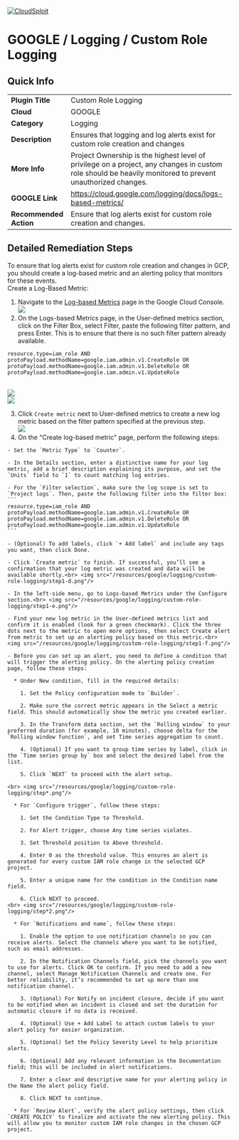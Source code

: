 [![CloudSploit](https://cloudsploit.com/img/logo-new-big-text-100.png "CloudSploit")](https://cloudsploit.com)

# GOOGLE / Logging / Custom Role Logging

## Quick Info

| | |
|-|-|
| **Plugin Title** | Custom Role Logging |
| **Cloud** | GOOGLE |
| **Category** | Logging |
| **Description** | Ensures that logging and log alerts exist for custom role creation and changes |
| **More Info** | Project Ownership is the highest level of privilege on a project, any changes in custom role should be heavily monitored to prevent unauthorized changes. |
| **GOOGLE Link** | https://cloud.google.com/logging/docs/logs-based-metrics/ |
| **Recommended Action** | Ensure that log alerts exist for custom role creation and changes. |

## Detailed Remediation Steps
To ensure that log alerts exist for custom role creation and changes in GCP, you should create a log-based metric and an alerting policy that monitors for these events. <br>
Create a Log-Based Metric:
  1. Navigate to the [Log-based Metrics](https://console.cloud.google.com/logs/metrics) page in the Google Cloud Console.<br> <img src="/resources/google/logging/custom-role-logging/step1-a.png"/>
  2. On the Logs-based Metrics page, in the User-defined metrics section, click on the Filter Box, select Filter, paste the following filter pattern, and press Enter. This is to ensure that there is no such filter pattern already available.
  ```
  resource.type=iam_role AND protoPayload.methodName=google.iam.admin.v1.CreateRole OR protoPayload.methodName=google.iam.admin.v1.DeleteRole OR protoPayload.methodName=google.iam.admin.v1.UpdateRole
  ``` 
  <br> <img src="/resources/google/logging/custom-role-logging/step1-b-1.png"/><br> <img src="/resources/google/logging/custom-role-logging/step1-b-2.png"/>

  3. Click `Create metric` next to User-defined metrics to create a new log metric based on the filter pattern specified at the previous step. <br> <img src="/resources/google/logging/custom-role-logging/step1-c.png"/>
  4. On the "Create log-based metric" page, perform the following steps:

    - Set the `Metric Type` to `Counter`.

    - In the Details section, enter a distinctive name for your log metric, add a brief description explaining its purpose, and set the `Units` field to `1` to count matching log entries.

    - For the `Filter selection`, make sure the log scope is set to `Project logs`. Then, paste the following filter into the filter box:
    ```
    resource.type=iam_role AND protoPayload.methodName=google.iam.admin.v1.CreateRole OR protoPayload.methodName=google.iam.admin.v1.DeleteRole OR protoPayload.methodName=google.iam.admin.v1.UpdateRole
    ```

    - (Optional) To add labels, click `+ Add label` and include any tags you want, then click Done.

    - Click `Create metric` to finish. If successful, you’ll see a confirmation that your log metric was created and data will be available shortly.<br> <img src="/resources/google/logging/custom-role-logging/step1-d.png"/>

    - In the left-side menu, go to Logs-based Metrics under the Configure section.<br> <img src="/resources/google/logging/custom-role-logging/step1-e.png"/>

    - Find your new log metric in the User-defined metrics list and confirm it is enabled (look for a green checkmark). Click the three dots next to the metric to open more options, then select Create alert from metric to set up an alerting policy based on this metric.<br> <img src="/resources/google/logging/custom-role-logging/step1-f.png"/>

    - Before you can set up an alert, you need to define a condition that will trigger the alerting policy. On the alerting policy creation page, follow these steps: 

      * Under New condition, fill in the required details:

        1. Set the Policy configuration mode to `Builder`.

        2. Make sure the correct metric appears in the Select a metric field. This should automatically show the metric you created earlier.

        3. In the Transform data section, set the `Rolling window` to your preferred duration (for example, 10 minutes), choose delta for the `Rolling window function`, and set Time series aggregation to count.

        4. (Optional) If you want to group time series by label, click in the `Time series group by` box and select the desired label from the list.

        5. Click `NEXT` to proceed with the alert setup.
            
    <br> <img src="/resources/google/logging/custom-role-logging/step*.png"/>  

      * For `Configure trigger`, follow these steps:

        1. Set the Condition Type to Threshold.

        2. For Alert trigger, choose Any time series violates.

        3. Set Threshold position to Above threshold.

        4. Enter 0 as the threshold value. This ensures an alert is generated for every custom IAM role change in the selected GCP project.

        5. Enter a unique name for the condition in the Condition name field.

        6. Click NEXT to proceed.
    <br> <img src="/resources/google/logging/custom-role-logging/step*2.png"/>  
        
      * For `Notifications and name`, follow these steps:

        1. Enable the option to use notification channels so you can receive alerts. Select the channels where you want to be notified, such as email addresses.

        2. In the Notification Channels field, pick the channels you want to use for alerts. Click OK to confirm. If you need to add a new channel, select Manage Notification Channels and create one. For better reliability, it’s recommended to set up more than one notification channel.

        3. (Optional) For Notify on incident closure, decide if you want to be notified when an incident is closed and set the duration for automatic closure if no data is received.

        4. (Optional) Use + Add Label to attach custom labels to your alert policy for easier organization.
         
        5. (Optional) Set the Policy Severity Level to help prioritize alerts.

        6. (Optional) Add any relevant information in the Documentation field; this will be included in alert notifications.

        7. Enter a clear and descriptive name for your alerting policy in the Name the alert policy field.

        8. Click NEXT to continue.

      * For `Review Alert`, verify the alert policy settings, then click `CREATE POLICY` to finalize and activate the new alerting policy. This will allow you to monitor custom IAM role changes in the chosen GCP project.
